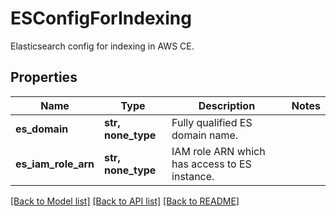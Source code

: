# ESConfigForIndexing

Elasticsearch config for indexing in AWS CE.

## Properties
Name | Type | Description | Notes
------------ | ------------- | ------------- | -------------
**es_domain** | **str, none_type** | Fully qualified ES domain name. | 
**es_iam_role_arn** | **str, none_type** | IAM role ARN which has access to ES instance. | 

[[Back to Model list]](../README.md#documentation-for-models) [[Back to API list]](../README.md#documentation-for-api-endpoints) [[Back to README]](../README.md)


